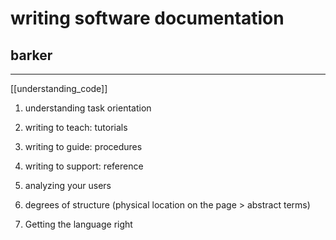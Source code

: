 # writing software documentation

## barker

---

[[understanding_code]]

1. understanding task orientation
2. writing to teach: tutorials
3. writing to guide: procedures
4. writing to support: reference
5. analyzing your users

11. degrees of structure (physical location on the page > abstract terms)
12. Getting the language right